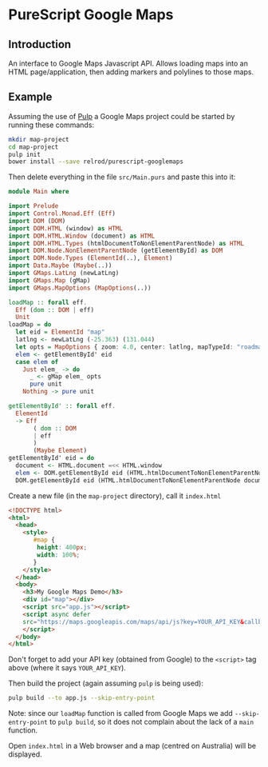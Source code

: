 # PureScript Google Maps

## Introduction

An interface to Google Maps Javascript API. Allows loading maps into an HTML page/application, then adding markers and polylines to those maps.

## Example

Assuming the use of [Pulp](https://github.com/purescript-contrib/pulp) a Google Maps project could be started by running these commands:

```Bash
mkdir map-project
cd map-project
pulp init
bower install --save relrod/purescript-googlemaps
```

Then delete everything in the file `src/Main.purs` and paste this into it:

```PureScript
module Main where

import Prelude
import Control.Monad.Eff (Eff)
import DOM (DOM)
import DOM.HTML (window) as HTML
import DOM.HTML.Window (document) as HTML
import DOM.HTML.Types (htmlDocumentToNonElementParentNode) as HTML
import DOM.Node.NonElementParentNode (getElementById) as DOM
import DOM.Node.Types (ElementId(..), Element)
import Data.Maybe (Maybe(..))
import GMaps.LatLng (newLatLng)
import GMaps.Map (gMap)
import GMaps.MapOptions (MapOptions(..))

loadMap :: forall eff.
  Eff (dom :: DOM | eff)
  Unit
loadMap = do
  let eid = ElementId "map"
  latlng <- newLatLng (-25.363) (131.044)
  let opts = MapOptions { zoom: 4.0, center: latlng, mapTypeId: "roadmap" }
  elem <- getElementById' eid
  case elem of
    Just elem_ -> do
      _ <- gMap elem_ opts
      pure unit
    Nothing -> pure unit

getElementById' :: forall eff.
  ElementId
  -> Eff
       ( dom :: DOM
       | eff
       )
       (Maybe Element)
getElementById' eid = do
  document <- HTML.document =<< HTML.window
  elem <- DOM.getElementById eid (HTML.htmlDocumentToNonElementParentNode document)
  DOM.getElementById eid (HTML.htmlDocumentToNonElementParentNode document)
```

Create a new file (in the `map-project` directory), call it `index.html`

```html
<!DOCTYPE html>
<html>
  <head>
    <style>
       #map {
        height: 400px;
        width: 100%;
       }
    </style>
  </head>
  <body>
    <h3>My Google Maps Demo</h3>
    <div id="map"></div>
    <script src="app.js"></script>
    <script async defer
    src="https://maps.googleapis.com/maps/api/js?key=YOUR_API_KEY&callback=PS.Main.loadMap">
    </script>
  </body>
</html>
```

Don't forget to add your API key (obtained from Google) to the `<script>` tag above (where it says `YOUR_API_KEY`).

Then build the project (again assuming `pulp` is being used):

```bash
pulp build --to app.js --skip-entry-point
```

Note: since our `loadMap` function is called from Google Maps we add `--skip-entry-point` to `pulp build`, so it does not complain about the lack of a `main` function.

Open `index.html` in a Web browser and a map (centred on Australia) will be displayed.